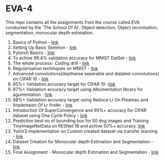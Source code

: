 # EVA-4
This repo contains all the assignments from the course called EVA conducted by the 'The School Of AI'. 
Object detection, Object reconisation, segmentation, monocular depth estimation.

1. Basics of Python -  [link](https://github.com/Sushmitha-Katti/EVA-4/tree/master/Session1)
2. Setting Up Basic Skeleton - [link](https://github.com/Sushmitha-Katti/EVA-4/tree/master/Session2)
3. Pytorch Basics - [link](https://github.com/Sushmitha-Katti/EVA-4/tree/master/Session3)
4. To achive 99.4% validation accuracy for MNIST DatSet - [link](https://github.com/Sushmitha-Katti/EVA-4/tree/master/Session4)
5. The whole process- Coding drill - [link](https://github.com/Sushmitha-Katti/EVA-4/tree/master/Session5)
6. Regularisation techinques on MNIST - [link](https://github.com/Sushmitha-Katti/EVA-4/tree/master/Session6)
7. Advanced convolutions(depthwise seperable and dialated convolutions) on CIFAR 10 - [link](https://github.com/Sushmitha-Katti/EVA-4/tree/master/Session7)
8. 85%+ Validation accuracy target for CIFAR 10 -[link](https://github.com/Sushmitha-Katti/EVA-4/tree/master/Session8)
9. 87%+ Validation accuracy target using Albumentation library for agumentation. -[link](https://github.com/Sushmitha-Katti/EVA-4/tree/master/Session9)
10. 88%+ Validation accuracy target using Reduce Lr On Pleateau and Implentaion Of Lr finder - [link](https://github.com/Sushmitha-Katti/EVA-4/tree/master/Session10)
11. Introduction Of SuperConvergence and 90%+ accuracy for CIFAR dataset using One Cycle Policy - [link](https://github.com/Sushmitha-Katti/EVA-4/tree/master/Session11)
12. Prediction best no of bounding box for 50 dog images and Training TinyImageNetData on RESNet 18 and achive 50%+ accuracy. [link](https://github.com/Sushmitha-Katti/EVA-4/tree/master/Session12)
13. YoloV3 implementation on Custom created dataset via transfer learning - [link](https://github.com/Sushmitha-Katti/EVA-4/tree/master/Session13)
14. Dataset Creation for Monocular depth Estimation and Segmentation - [link](https://github.com/Sushmitha-Katti/EVA-4/tree/master/Session14)
15. Final Assignment - Monocular depth Estimation and Segmentation - [link](https://github.com/Sushmitha-Katti/Monocular-Depth-Estimation-and-Segmentation)
